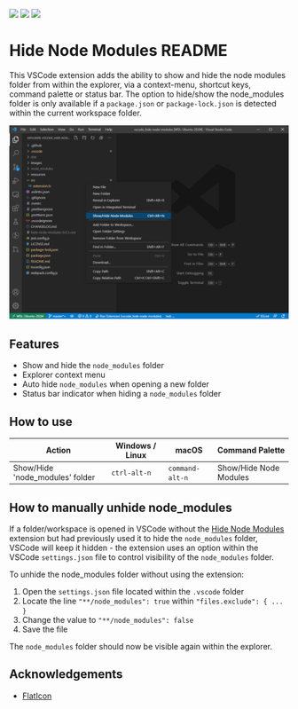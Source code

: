 [![](https://vsmarketplacebadge.apphb.com/version/chrisbibby.hide-node-modules.svg)](https://marketplace.visualstudio.com/items?itemName=chrisbibby.hide-node-modules)
[![](https://vsmarketplacebadge.apphb.com/installs/chrisbibby.hide-node-modules.svg)](https://marketplace.visualstudio.com/items?itemName=chrisbibby.hide-node-modules)
[![](https://vsmarketplacebadge.apphb.com/rating/chrisbibby.hide-node-modules.svg)](https://marketplace.visualstudio.com/items?itemName=chrisbibby.hide-node-modules&ssr=false#review-details)

# Hide Node Modules README

This VSCode extension adds the ability to show and hide the node modules folder from within the explorer, via a context-menu, shortcut keys, command palette or status bar. The option to hide/show the node_modules folder is only available if a `package.json` or `package-lock.json` is detected within the current workspace folder.

![Hide Node Modules VSCode Extension](https://raw.githubusercontent.com/chrisbibby/vscode_hide-node-modules/master/resources/hide-node-modules_screenshot_01.png 'Hide Node Modules')

## Features

- Show and hide the `node_modules` folder
- Explorer context menu
- Auto hide `node_modules` when opening a new folder
- Status bar indicator when hiding a `node_modules` folder

## How to use

| Action                          | Windows / Linux | macOS           | Command Palette        |
| ------------------------------- | --------------- | --------------- | ---------------------- |
| Show/Hide 'node_modules' folder | `ctrl-alt-n`    | `command-alt-n` | Show/Hide Node Modules |

## How to manually unhide node_modules

If a folder/workspace is opened in VSCode without the [Hide Node Modules](https://marketplace.visualstudio.com/items?itemName=chrisbibby.hide-node-modules) extension but had previously used it to hide the `node_modules` folder, VSCode will keep it hidden - the extension uses an option within the VSCode `settings.json` file to control visibility of the `node_modules` folder.

To unhide the node_modules folder without using the extension:

1. Open the `settings.json` file located within the `.vscode` folder
2. Locate the line `"**/node_modules": true` within `"files.exclude": { ... }`
3. Change the value to `"**/node_modules": false`
4. Save the file

The `node_modules` folder should now be visible again within the explorer.

## Acknowledgements

- [FlatIcon](https://www.flaticon.com/free-icon/hide_482706)
